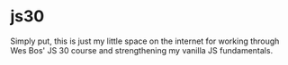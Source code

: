 # js30
Simply put, this is just my little space on the internet for working through Wes Bos' JS 30 course and strengthening my vanilla JS fundamentals.
